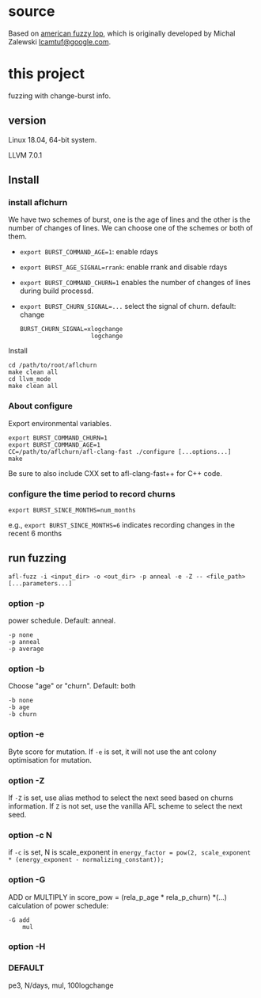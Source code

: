 # source
Based on [american fuzzy lop](https://github.com/google/AFL), which is originally developed by Michal Zalewski <lcamtuf@google.com>.

# this project

fuzzing with change-burst info.

## version
Linux 18.04, 64-bit system. 

LLVM 7.0.1


## Install

   
### install aflchurn
We have two schemes of burst, one is the age of lines and the other is the number of changes of lines. 
We can choose one of the schemes or both of them.
- `export BURST_COMMAND_AGE=1`: enable rdays
- `export BURST_AGE_SIGNAL=rrank`: enable rrank and disable rdays

- `export BURST_COMMAND_CHURN=1` enables the number of changes of lines during build processd.
- `export BURST_CHURN_SIGNAL=...` select the signal of churn. default: change
    ```
    BURST_CHURN_SIGNAL=xlogchange
                        logchange
    ```



Install

    cd /path/to/root/aflchurn
    make clean all
    cd llvm_mode
    make clean all


### About configure
Export environmental variables.
    
    export BURST_COMMAND_CHURN=1
    export BURST_COMMAND_AGE=1
    CC=/path/to/aflchurn/afl-clang-fast ./configure [...options...]
    make

Be sure to also include CXX set to afl-clang-fast++ for C++ code.

### configure the time period to record churns

    export BURST_SINCE_MONTHS=num_months

e.g., `export BURST_SINCE_MONTHS=6` indicates recording changes in the recent 6 months

## run fuzzing

    afl-fuzz -i <input_dir> -o <out_dir> -p anneal -e -Z -- <file_path> [...parameters...]

### option -p
power schedule. Default: anneal.

    -p none
    -p anneal
    -p average

### option -b
Choose "age" or "churn". Default: both

    -b none
    -b age
    -b churn

### option -e
Byte score for mutation. 
If `-e` is set, it will not use the ant colony optimisation for mutation.

### option -Z
If `-Z` is set, use alias method to select the next seed based on churns information.
If `Z` is not set, use the vanilla AFL scheme to select the next seed.

### option -c N
if `-c` is set, N is scale_exponent in `energy_factor = pow(2, scale_exponent * (energy_exponent - normalizing_constant));`


        
### option -G

ADD or MULTIPLY in score_pow = (rela_p_age * rela_p_churn) *(...)
calculation of power schedule:

    -G add
        mul

### option -H


### DEFAULT
pe3, N/days, mul, 100logchange
